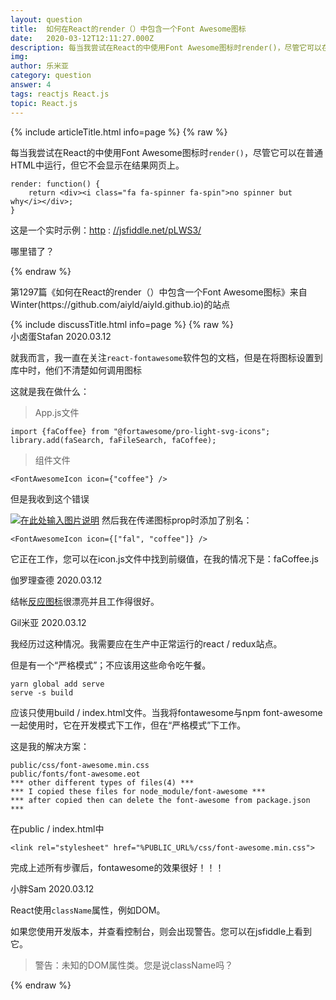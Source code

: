 ```yaml
---
layout: question
title:  如何在React的render（）中包含一个Font Awesome图标
date:   2020-03-12T12:11:27.000Z
description: 每当我尝试在React的中使用Font Awesome图标时render()，尽管它可以在普通HTML中运行，但它不会显示在结果网页上。render ...
img: 
author: 乐米亚
category: question
answer: 4
tags: reactjs React.js
topic: React.js
---
```

<div class="article-root">
  <div class="article">
    {% include articleTitle.html info=page %}
    {% raw %}
    <div class="article-content"><p><font style="vertical-align: inherit;"><font style="vertical-align: inherit;">每当我尝试在React的中使用Font Awesome图标时</font></font><code>render()</code><font style="vertical-align: inherit;"><font style="vertical-align: inherit;">，尽管它可以在普通HTML中运行，但它不会显示在结果网页上。</font></font></p>

<pre><code>render: function() {<font></font>
    return &lt;div&gt;&lt;i class="fa fa-spinner fa-spin"&gt;no spinner but why&lt;/i&gt;&lt;/div&gt;;<font></font>
}<font></font>
</code></pre>

<p><font style="vertical-align: inherit;"><font style="vertical-align: inherit;">这是一个实时示例：</font><a href="http://jsfiddle.net/pLWS3/" rel="noreferrer"><font style="vertical-align: inherit;">http</font></a><font style="vertical-align: inherit;"> : </font></font><a href="http://jsfiddle.net/pLWS3/" rel="noreferrer"><font style="vertical-align: inherit;"><font style="vertical-align: inherit;">//jsfiddle.net/pLWS3/</font></font></a></p>

<p><font style="vertical-align: inherit;"><font style="vertical-align: inherit;">哪里错了？ </font></font></p></div>
    {% endraw %}
  </div>
  <p class="winter_mark">第1297篇《如何在React的render（）中包含一个Font Awesome图标》来自Winter(https://github.com/aiyld/aiyld.github.io)的站点</p>
  <div class="discuss-wrapper">
    {% include discussTitle.html info=page %}
    {% raw %}
    <div class="discuss-list">
    <div class="discuss-item">
        <div class="discuss-parent">
          <div class="discuss-meta">
            <span class="discuss-user">小卤蛋Stafan</span>
            <span class="discuss-time">2020.03.12</span>
          </div>
          <div class="discuss-comment"><p><font style="vertical-align: inherit;"><font style="vertical-align: inherit;">就我而言，我一直在关注</font></font><code>react-fontawesome</code><font style="vertical-align: inherit;"><font style="vertical-align: inherit;">软件包</font><font style="vertical-align: inherit;">的文档</font><font style="vertical-align: inherit;">，但是在将图标设置到库中时，他们不清楚如何调用图标</font></font></p>

<p><font style="vertical-align: inherit;"><font style="vertical-align: inherit;">这就是我在做什么：</font></font></p>

<blockquote>
  <p><font style="vertical-align: inherit;"><font style="vertical-align: inherit;">App.js文件</font></font></p>
</blockquote>

<pre><code>import {faCoffee} from "@fortawesome/pro-light-svg-icons";<font></font>
library.add(faSearch, faFileSearch, faCoffee);<font></font>
</code></pre>

<blockquote>
  <p><font style="vertical-align: inherit;"><font style="vertical-align: inherit;">组件文件</font></font></p>
</blockquote>

<pre><code>&lt;FontAwesomeIcon icon={"coffee"} /&gt;
</code></pre>

<p><font style="vertical-align: inherit;"><font style="vertical-align: inherit;">但是我收到这个错误</font></font></p>

<p><a href="https://i.stack.imgur.com/ZjNqf.png" rel="nofollow noreferrer"><img src="https://i.stack.imgur.com/ZjNqf.png" alt="在此处输入图片说明"></a><font style="vertical-align: inherit;"><font style="vertical-align: inherit;">
然后我在传递图标prop时添加了别名：</font></font></p>

<pre><code>&lt;FontAwesomeIcon icon={["fal", "coffee"]} /&gt;
</code></pre>

<p><font style="vertical-align: inherit;"><font style="vertical-align: inherit;">它正在工作，您可以在icon.js文件中找到前缀值，在我的情况下是：faCoffee.js </font></font></p></div>
        </div></div><div class="discuss-item">
        <div class="discuss-parent">
          <div class="discuss-meta">
            <span class="discuss-user">伽罗理查德</span>
            <span class="discuss-time">2020.03.12</span>
          </div>
          <div class="discuss-comment"><p><font style="vertical-align: inherit;"><font style="vertical-align: inherit;">结帐</font></font><a href="http://gorangajic.github.io/react-icons/index.html" rel="nofollow noreferrer"><font style="vertical-align: inherit;"><font style="vertical-align: inherit;">反应图标</font></font></a><font style="vertical-align: inherit;"><font style="vertical-align: inherit;">很漂亮并且工作得很好。</font></font></p></div>
        </div></div><div class="discuss-item">
        <div class="discuss-parent">
          <div class="discuss-meta">
            <span class="discuss-user">Gil米亚</span>
            <span class="discuss-time">2020.03.12</span>
          </div>
          <div class="discuss-comment"><p><font style="vertical-align: inherit;"><font style="vertical-align: inherit;">我经历过这种情况。</font><font style="vertical-align: inherit;">我需要应在生产中正常运行的react / redux站点。</font></font></p>

<p><font style="vertical-align: inherit;"><font style="vertical-align: inherit;">但是有一个“严格模式”；</font><font style="vertical-align: inherit;">不应该用这些命令吃午餐。</font></font></p>

<pre><code>yarn global add serve<font></font>
serve -s build<font></font>
</code></pre>

<p><font style="vertical-align: inherit;"><font style="vertical-align: inherit;">应该只使用build / index.html文件。</font><font style="vertical-align: inherit;">当我将fontawesome与npm font-awesome一起使用时，它在开发模式下工作，但在“严格模式”下工作。</font></font></p>

<p><font style="vertical-align: inherit;"><font style="vertical-align: inherit;">这是我的解决方案：</font></font></p>

<pre><code>public/css/font-awesome.min.css<font></font>
public/fonts/font-awesome.eot <font></font>
*** other different types of files(4) ***<font></font>
*** I copied these files for node_module/font-awesome ***<font></font>
*** after copied then can delete the font-awesome from package.json ***<font></font>
</code></pre>

<p><font style="vertical-align: inherit;"><font style="vertical-align: inherit;">在public / index.html中</font></font></p>

<pre><code>&lt;link rel="stylesheet" href="%PUBLIC_URL%/css/font-awesome.min.css"&gt;
</code></pre>

<p><font style="vertical-align: inherit;"><font style="vertical-align: inherit;">完成上述所有步骤后，fontawesome的效果很好！！！</font></font></p></div>
        </div></div><div class="discuss-item">
        <div class="discuss-parent">
          <div class="discuss-meta">
            <span class="discuss-user">小胖Sam</span>
            <span class="discuss-time">2020.03.12</span>
          </div>
          <div class="discuss-comment"><p><font style="vertical-align: inherit;"><font style="vertical-align: inherit;">React使用</font></font><code>className</code><font style="vertical-align: inherit;"><font style="vertical-align: inherit;">属性，例如DOM。  </font></font></p>

<p><font style="vertical-align: inherit;"><font style="vertical-align: inherit;">如果您使用开发版本，并查看控制台，则会出现警告。</font><font style="vertical-align: inherit;">您可以在jsfiddle上看到它。</font></font></p>

<blockquote>
  <p><font style="vertical-align: inherit;"><font style="vertical-align: inherit;">警告：未知的DOM属性类。</font><font style="vertical-align: inherit;">您是说className吗？</font></font></p>
</blockquote></div>
        </div></div>
    </div>
    {% endraw %}
  </div>
<div>
